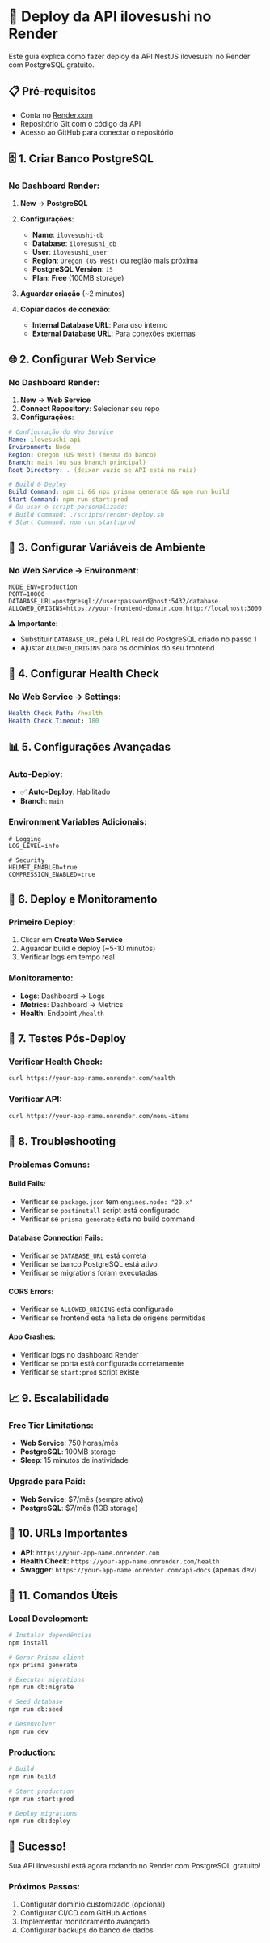 # 🚀 Deploy da API ilovesushi no Render

Este guia explica como fazer deploy da API NestJS ilovesushi no Render com PostgreSQL gratuito.

## 📋 Pré-requisitos

- Conta no [Render.com](https://render.com)
- Repositório Git com o código da API
- Acesso ao GitHub para conectar o repositório

## 🗄️ 1. Criar Banco PostgreSQL

### No Dashboard Render:

1. **New** → **PostgreSQL**
2. **Configurações**:
   - **Name**: `ilovesushi-db`
   - **Database**: `ilovesushi_db`
   - **User**: `ilovesushi_user`
   - **Region**: `Oregon (US West)` ou região mais próxima
   - **PostgreSQL Version**: `15`
   - **Plan**: **Free** (100MB storage)

3. **Aguardar criação** (~2 minutos)
4. **Copiar dados de conexão**:
   - **Internal Database URL**: Para uso interno
   - **External Database URL**: Para conexões externas

## 🌐 2. Configurar Web Service

### No Dashboard Render:

1. **New** → **Web Service**
2. **Connect Repository**: Selecionar seu repo
3. **Configurações**:

```yaml
# Configuração do Web Service
Name: ilovesushi-api
Environment: Node
Region: Oregon (US West) (mesma do banco)
Branch: main (ou sua branch principal)
Root Directory: . (deixar vazio se API está na raiz)

# Build & Deploy
Build Command: npm ci && npx prisma generate && npm run build
Start Command: npm run start:prod
# Ou usar o script personalizado:
# Build Command: ./scripts/render-deploy.sh
# Start Command: npm run start:prod
```

## 🔧 3. Configurar Variáveis de Ambiente

### No Web Service → Environment:

```env
NODE_ENV=production
PORT=10000
DATABASE_URL=postgresql://user:password@host:5432/database
ALLOWED_ORIGINS=https://your-frontend-domain.com,http://localhost:3000
```

**⚠️ Importante**:

- Substituir `DATABASE_URL` pela URL real do PostgreSQL criado no passo 1
- Ajustar `ALLOWED_ORIGINS` para os domínios do seu frontend

## 🏥 4. Configurar Health Check

### No Web Service → Settings:

```yaml
Health Check Path: /health
Health Check Timeout: 180
```

## 📊 5. Configurações Avançadas

### Auto-Deploy:

- ✅ **Auto-Deploy**: Habilitado
- **Branch**: `main`

### Environment Variables Adicionais:

```env
# Logging
LOG_LEVEL=info

# Security
HELMET_ENABLED=true
COMPRESSION_ENABLED=true
```

## 🔄 6. Deploy e Monitoramento

### Primeiro Deploy:

1. Clicar em **Create Web Service**
2. Aguardar build e deploy (~5-10 minutos)
3. Verificar logs em tempo real

### Monitoramento:

- **Logs**: Dashboard → Logs
- **Metrics**: Dashboard → Metrics
- **Health**: Endpoint `/health`

## 🧪 7. Testes Pós-Deploy

### Verificar Health Check:

```bash
curl https://your-app-name.onrender.com/health
```

### Verificar API:

```bash
curl https://your-app-name.onrender.com/menu-items
```

## 🚨 8. Troubleshooting

### Problemas Comuns:

#### Build Fails:

- Verificar se `package.json` tem `engines.node: "20.x"`
- Verificar se `postinstall` script está configurado
- Verificar se `prisma generate` está no build command

#### Database Connection Fails:

- Verificar se `DATABASE_URL` está correta
- Verificar se banco PostgreSQL está ativo
- Verificar se migrations foram executadas

#### CORS Errors:

- Verificar se `ALLOWED_ORIGINS` está configurado
- Verificar se frontend está na lista de origens permitidas

#### App Crashes:

- Verificar logs no dashboard Render
- Verificar se porta está configurada corretamente
- Verificar se `start:prod` script existe

## 📈 9. Escalabilidade

### Free Tier Limitations:

- **Web Service**: 750 horas/mês
- **PostgreSQL**: 100MB storage
- **Sleep**: 15 minutos de inatividade

### Upgrade para Paid:

- **Web Service**: $7/mês (sempre ativo)
- **PostgreSQL**: $7/mês (1GB storage)

## 🔗 10. URLs Importantes

- **API**: `https://your-app-name.onrender.com`
- **Health Check**: `https://your-app-name.onrender.com/health`
- **Swagger**: `https://your-app-name.onrender.com/api-docs` (apenas dev)

## 📝 11. Comandos Úteis

### Local Development:

```bash
# Instalar dependências
npm install

# Gerar Prisma client
npx prisma generate

# Executar migrations
npm run db:migrate

# Seed database
npm run db:seed

# Desenvolver
npm run dev
```

### Production:

```bash
# Build
npm run build

# Start production
npm run start:prod

# Deploy migrations
npm run db:deploy
```

## 🎉 Sucesso!

Sua API ilovesushi está agora rodando no Render com PostgreSQL gratuito!

### Próximos Passos:

1. Configurar domínio customizado (opcional)
2. Configurar CI/CD com GitHub Actions
3. Implementar monitoramento avançado
4. Configurar backups do banco de dados
